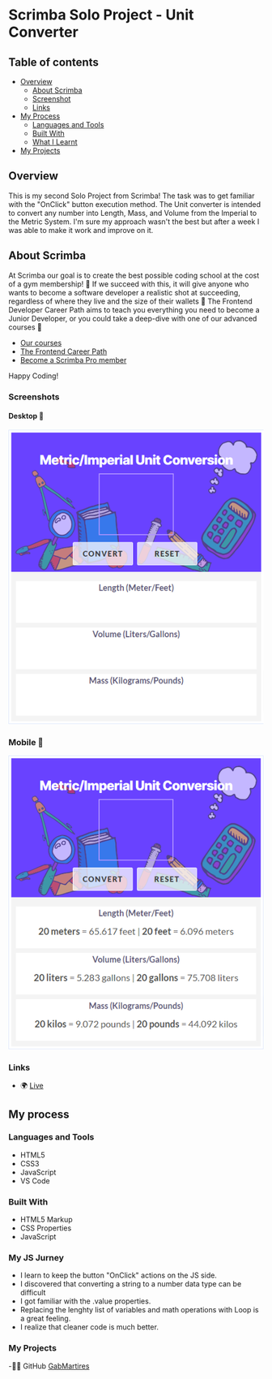 # Scrimba Solo Project - Unit Converter

## Table of contents

- [Overview](#overview)
  - [About Scrimba](#about-scrimba)
  - [Screenshot](#screenshot)
  - [Links](#links)
- [My Process](#my-process)
  - [Languages and Tools](#languages-and-tools)
  - [Built With](#built-with)
  - [What I Learnt](#my-js-jurney)  
- [My Projects](#my-projects)

## Overview
This is my second Solo Project from Scrimba! The task was to get familiar with the "OnClick" button execution method. The Unit converter is intended to convert any number into Length, Mass, and Volume from the Imperial to the Metric System. I'm sure my approach wasn't the best but after a week I was able to make it work and improve on it.

## About Scrimba

At Scrimba our goal is to create the best possible coding school at the cost of a gym membership! 💜
If we succeed with this, it will give anyone who wants to become a software developer a realistic shot at succeeding, regardless of where they live and the size of their wallets 🎉
The Frontend Developer Career Path aims to teach you everything you need to become a Junior Developer, or you could take a deep-dive with one of our advanced courses 🚀

- [Our courses](https://scrimba.com/allcourses)
- [The Frontend Career Path](https://scrimba.com/learn/frontend)
- [Become a Scrimba Pro member](https://scrimba.com/pricing)

 Happy Coding!

### Screenshots

#### Desktop 📸

![Unit Converter starting state](https://raw.githubusercontent.com/gabmartires/SoloProject-Unit-Converter/master/images/unit-converter-rest.png)

### Mobile 📸
![Unit Converter Results](https://raw.githubusercontent.com/gabmartires/SoloProject-Unit-Converter/master/images/unit-converter-results.png)


### Links

- 🌍 [Live](https://scrimba-gm-unitconverter.netlify.app/)

## My process

### Languages and Tools

- HTML5
- CSS3
- JavaScript
- VS Code

### Built With

- HTML5 Markup
- CSS Properties
- JavaScript

### My JS Jurney

- I learn to keep the button "OnClick" actions on the JS side.
- I discovered that converting a string to a number data type can be difficult
- I got familiar with the .value properties.
- Replacing the lenghty list of variables and math operations with Loop is a great feeling. 
- I realize that cleaner code is much better. 

### My Projects
-👦🏽 GitHub [GabMartires](https://github.com/gabmartires)
